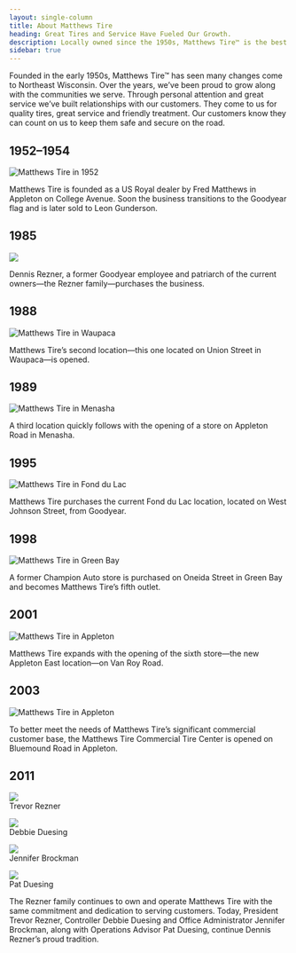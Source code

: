 ```yaml
---
layout: single-column
title: About Matthews Tire
heading: Great Tires and Service Have Fueled Our Growth.
description: Locally owned since the 1950s, Matthews Tire™ is the best source for tires and auto service. Green Bay, Appleton, Fond du Lac and Waupaca trust Matthews Tire.
sidebar: true
---
```


Founded in the early 1950s, Matthews Tire™ has seen many changes come to Northeast Wisconsin. Over the years, we’ve been proud to grow along with the communities we serve. Through personal attention and great service we’ve built relationships with our customers. They come to us for quality tires, great service and friendly treatment. Our customers know they can count on us to keep them safe and secure on the road.

## 1952–1954

![Matthews Tire in 1952](/img/history-1952.jpg)

Matthews Tire is founded as a US Royal dealer by Fred Matthews in Appleton on College Avenue. Soon the business transitions to the Goodyear flag and is later sold to Leon Gunderson.

## 1985

<div class="row">
  <div class="col-md-6 center-block">
    <img src="/img/dennis.jpg">
  </div>
</div>

Dennis Rezner, a former Goodyear employee and patriarch of the current owners—the Rezner family—purchases the business.

## 1988

![Matthews Tire in Waupaca](/img/waupaca.jpg)

Matthews Tire’s second location—this one located on Union Street in Waupaca—is opened.

## 1989

![Matthews Tire in Menasha](/img/menasha.jpg)

A third location quickly follows with the opening of a store on Appleton Road in Menasha.

## 1995

![Matthews Tire in Fond du Lac](/img/matthews_fond-du-lac.jpg)

Matthews Tire purchases the current Fond du Lac location, located on West Johnson Street, from Goodyear.

## 1998

![Matthews Tire in Green Bay](/img/matthews_green-bay.jpg)

A former Champion Auto store is purchased on Oneida Street in Green Bay and becomes Matthews Tire’s fifth outlet.

## 2001

![Matthews Tire in Appleton](/img/matthews_appleton-east.jpg)

Matthews Tire expands with the opening of the sixth store—the new Appleton East location—on Van Roy Road.

## 2003

![Matthews Tire in Appleton](/img/commercial-1.jpg)

To better meet the needs of Matthews Tire’s significant commercial customer base, the Matthews Tire Commercial Tire Center is opened on Bluemound Road in Appleton.

## 2011

<div class="row">
  <div class="col-sm-6">
    <img src="/img/trevor-2.jpg"><br />
    Trevor Rezner
    <p></p>
  </div>
  <div class="col-sm-6">
    <img src="/img/debbie.jpg"><br />
    Debbie Duesing
    <p></p>
  </div>
</div>
<div class="row">
  <div class="col-sm-6">
    <img src="/img/Jenny_Headshot.jpg"><br />
    Jennifer Brockman
    <p></p>
  </div>
  <div class="col-sm-6">
    <img src="/img/Pat_Headshot.jpg"><br />
    Pat Duesing
    <p></p>
  </div>
</div>

The Rezner family continues to own and operate Matthews Tire with the same commitment and dedication to serving customers. Today, President Trevor Rezner, Controller Debbie Duesing and Office Administrator Jennifer Brockman, along with Operations Advisor Pat Duesing, continue Dennis Rezner’s proud tradition.
